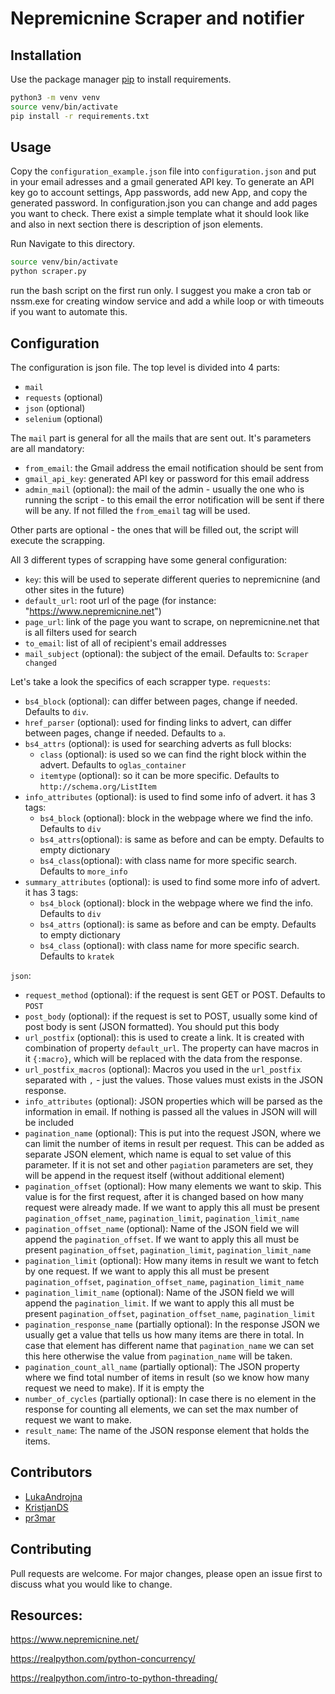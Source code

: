 # Nepremicnine Scraper and notifier

## Installation

Use the package manager [pip](https://pip.pypa.io/en/stable/) to install requirements.

```bash
python3 -m venv venv
source venv/bin/activate
pip install -r requirements.txt
```

## Usage

Copy the `configuration_example.json` file into `configuration.json` and put in your email adresses and a gmail generated API key.
To generate an API key go to account settings, App passwords, add new App, and copy the generated password.
In configuration.json you can change and add pages you want to check. There exist a simple template what it should look like and also in next section there is description of json elements.

Run
Navigate to this directory.
```bash
source venv/bin/activate
python scraper.py
```
run the bash script on the first run only. I suggest you make a cron tab or nssm.exe for creating window service and add a while loop or with timeouts if you want to automate this.

## Configuration
The configuration is json file. The top level is divided into 4 parts:
- `mail`
- `requests` (optional)
- `json` (optional)
- `selenium` (optional)

The `mail` part is general for all the mails that are sent out. It's parameters are all mandatory:
- `from_email`: the Gmail address the email notification should be sent from
- `gmail_api_key`: generated API key or password for this email address 
- `admin_mail` (optional): the mail of the admin - usually the one who is running the script - to this email the error notification will be sent if there will be any. If not filled the `from_email` tag will be used.

Other parts are optional - the ones that will be filled out, the script will execute the scrapping.

All 3 different types of scrapping have some general configuration:
- `key`: this will be used to seperate different queries to nepremicnine (and other sites in the future)
- `default_url`: root url of the page (for instance: "https://www.nepremicnine.net")
- `page_url`: link of the page you want to scrape, on nepremicnine.net that is all filters used for search
- `to_email`: list of all of recipient's email addresses 
- `mail_subject` (optional): the subject of the email. Defaults to: `Scraper changed`

Let's take a look the specifics of each scrapper type.
`requests`:
  - `bs4_block` (optional): can differ between pages, change if needed. Defaults to `div`.
  - `href_parser` (optional): used for finding links to advert, can differ between pages, change if needed. Defaults to `a`.
  - `bs4_attrs` (optional): is used for searching adverts as full blocks:
    - `class` (optional): is used so we can find the right block within the advert. Defaults to `oglas_container`
    - `itemtype` (optional): so it can be more specific. Defaults to `http://schema.org/ListItem`
  - `info_attributes` (optional): is used to find some info of advert. it has 3 tags:
    - `bs4_block` (optional): block in the webpage where we find the info. Defaults to `div`
    - `bs4_attrs`(optional): is same as before and can be empty. Defaults to empty dictionary
    - `bs4_class`(optional): with class name for more specific search. Defaults to `more_info`
  - `summary_attributes` (optional): is used to find some more info of advert. it has 3 tags:
    - `bs4_block` (optional): block in the webpage where we find the info. Defaults to `div`
    - `bs4_attrs` (optional): is same as before and can be empty. Defaults to empty dictionary
    - `bs4_class` (optional): with class name for more specific search. Defaults to `kratek`

`json`:
  - `request_method` (optional): if the request is sent GET or POST. Defaults to `POST`
  - `post_body` (optional): if the request is set to POST, usually some kind of post body is sent (JSON formatted). You should put this body 
  - `url_postfix` (optional): this is used to create a link. It is created with combination of property `default_url`. The property can have macros in it `{:macro}`, which will be replaced with the data from the response.
  - `url_postfix_macros` (optional): Macros you used in the `url_postfix` separated with `,` - just the values. Those values must exists in the JSON response.
  - `info_attributes` (optional): JSON properties which will be parsed as the information in email. If nothing is passed all the values in JSON will will be included
  - `pagination_name` (optional): This is put into the request JSON, where we can limit the number of items in result per request. This can be added as separate JSON element, which name is equal to set value of this parameter. If it is not set and other `pagiation` parameters are set, they will be append in the request itself (without additional element)
  - `pagination_offset` (optional): How many elements we want to skip. This value is for the first request, after it is changed based on how many request were already made. If we want to apply this all must be present `pagination_offset_name`, `pagination_limit`, `pagination_limit_name`
  - `pagination_offset_name` (optional): Name of the JSON field we will append the `pagination_offset`. If we want to apply this all must be present `pagination_offset`, `pagination_limit`, `pagination_limit_name`
  - `pagination_limit` (optional): How many items in result we want to fetch by one request. If we want to apply this all must be present `pagination_offset`, `pagination_offset_name`, `pagination_limit_name`
  - `pagination_limit_name` (optional):  Name of the JSON field we will append the `pagination_limit`. If we want to apply this all must be present `pagination_offset`, `pagination_offset_name`, `pagination_limit`
  - `pagination_response_name` (partially optional): In the response JSON we usually get a value that tells us how many items are there in total. In case that element has different name that `pagination_name` we can set this here otherwise the value from `pagination_name` will be taken.
  - `pagination_count_all_name` (partially optional): The JSON property where we find total number of items in result (so we know how many request we need to make). If it is empty the 
  - `number_of_cycles` (partially optional): In case there is no element in the response for counting all elements, we can set the max number of request we want to make.
  - `result_name`: The name of the JSON response element that holds the items.

## Contributors
- [LukaAndrojna](https://github.com/LukaAndrojna)
- [KristjanDS](https://github.com/kristjands)
- [pr3mar](https://github.com/pr3mar)

## Contributing
Pull requests are welcome. For major changes, please open an issue first to discuss what you would like to change.

## Resources:

https://www.nepremicnine.net/

https://realpython.com/python-concurrency/

https://realpython.com/intro-to-python-threading/


